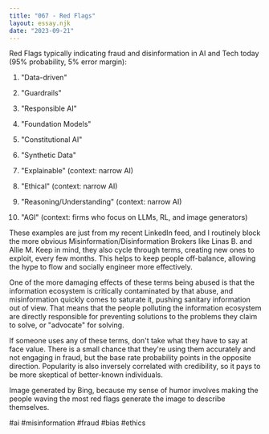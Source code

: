 ```yaml
---
title: "067 - Red Flags"
layout: essay.njk
date: "2023-09-21"
---
```


Red Flags typically indicating fraud and disinformation in AI and Tech today (95% probability, 5% error margin):

1. "Data-driven"

2. "Guardrails"

3. "Responsible AI"

4. "Foundation Models"

5. "Constitutional AI"

6. "Synthetic Data"

7. "Explainable" (context: narrow AI)

8. "Ethical" (context: narrow AI)

9. "Reasoning/Understanding" (context: narrow AI)

10. "AGI" (context: firms who focus on LLMs, RL, and image generators)

These examples are just from my recent LinkedIn feed, and I routinely block the more obvious Misinformation/Disinformation Brokers like Linas B. and Allie M. Keep in mind, they also cycle through terms, creating new ones to exploit, every few months. This helps to keep people off-balance, allowing the hype to flow and socially engineer more effectively.

One of the more damaging effects of these terms being abused is that the information ecosystem is critically contaminated by that abuse, and misinformation quickly comes to saturate it, pushing sanitary information out of view. That means that the people polluting the information ecosystem are directly responsible for preventing solutions to the problems they claim to solve, or "advocate" for solving.

If someone uses any of these terms, don't take what they have to say at face value. There is a small chance that they're using them accurately and not engaging in fraud, but the base rate probability points in the opposite direction. Popularity is also inversely correlated with credibility, so it pays to be more skeptical of better-known individuals.

Image generated by Bing, because my sense of humor involves making the people waving the most red flags generate the image to describe themselves.

#ai #misinformation #fraud #bias #ethics
